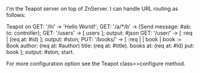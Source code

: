 I'm the Teapot server on top of ZnServer. I can handle URL routing as follows:

Teapot on
      GET: '/hi' -> 'Hello World!';
      GET: '/a/*/b' -> (Send message: #ab: to: controller);
      GET: '/users' -> [ users ]; output: #json	
      GET: '/user/<id>' -> [ :req | (req at: #id) ]; output: #ston;
      PUT: '/books/<id>' -> [ :req | | book |
	  book := Book author: (req at: #author) title: (req at: #title).
        books at: (req at: #id) put: book ]; 
	  output: #ston;
      start.

For more configuration option see the Teapot class>>configure method.